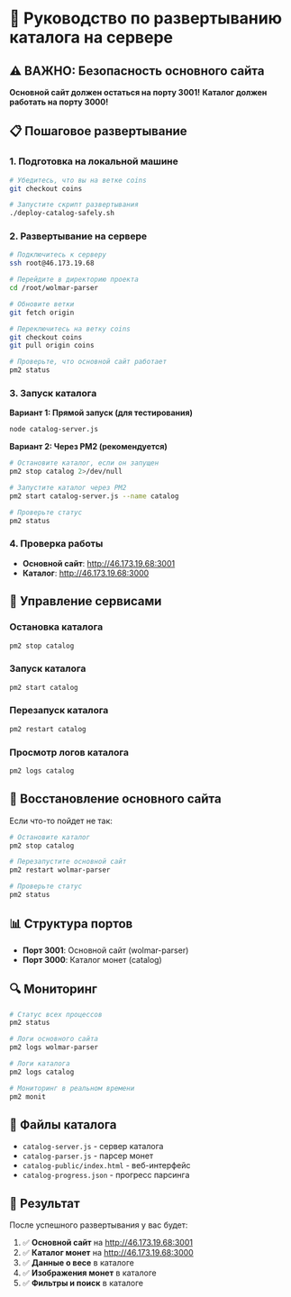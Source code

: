 # 🚀 Руководство по развертыванию каталога на сервере

## ⚠️ ВАЖНО: Безопасность основного сайта

**Основной сайт должен остаться на порту 3001!**
**Каталог должен работать на порту 3000!**

## 📋 Пошаговое развертывание

### 1. Подготовка на локальной машине

```bash
# Убедитесь, что вы на ветке coins
git checkout coins

# Запустите скрипт развертывания
./deploy-catalog-safely.sh
```

### 2. Развертывание на сервере

```bash
# Подключитесь к серверу
ssh root@46.173.19.68

# Перейдите в директорию проекта
cd /root/wolmar-parser

# Обновите ветки
git fetch origin

# Переключитесь на ветку coins
git checkout coins
git pull origin coins

# Проверьте, что основной сайт работает
pm2 status
```

### 3. Запуск каталога

**Вариант 1: Прямой запуск (для тестирования)**
```bash
node catalog-server.js
```

**Вариант 2: Через PM2 (рекомендуется)**
```bash
# Остановите каталог, если он запущен
pm2 stop catalog 2>/dev/null

# Запустите каталог через PM2
pm2 start catalog-server.js --name catalog

# Проверьте статус
pm2 status
```

### 4. Проверка работы

- **Основной сайт**: http://46.173.19.68:3001
- **Каталог**: http://46.173.19.68:3000

## 🔧 Управление сервисами

### Остановка каталога
```bash
pm2 stop catalog
```

### Запуск каталога
```bash
pm2 start catalog
```

### Перезапуск каталога
```bash
pm2 restart catalog
```

### Просмотр логов каталога
```bash
pm2 logs catalog
```

## 🚨 Восстановление основного сайта

Если что-то пойдет не так:

```bash
# Остановите каталог
pm2 stop catalog

# Перезапустите основной сайт
pm2 restart wolmar-parser

# Проверьте статус
pm2 status
```

## 📊 Структура портов

- **Порт 3001**: Основной сайт (wolmar-parser)
- **Порт 3000**: Каталог монет (catalog)

## 🔍 Мониторинг

```bash
# Статус всех процессов
pm2 status

# Логи основного сайта
pm2 logs wolmar-parser

# Логи каталога
pm2 logs catalog

# Мониторинг в реальном времени
pm2 monit
```

## 📁 Файлы каталога

- `catalog-server.js` - сервер каталога
- `catalog-parser.js` - парсер монет
- `catalog-public/index.html` - веб-интерфейс
- `catalog-progress.json` - прогресс парсинга

## 🎯 Результат

После успешного развертывания у вас будет:

1. ✅ **Основной сайт** на http://46.173.19.68:3001
2. ✅ **Каталог монет** на http://46.173.19.68:3000
3. ✅ **Данные о весе** в каталоге
4. ✅ **Изображения монет** в каталоге
5. ✅ **Фильтры и поиск** в каталоге







